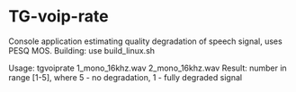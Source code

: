 # TG-voip-rate

Console application estimating quality degradation of speech signal, uses PESQ MOS.
Building: use build_linux.sh 

Usage: tgvoiprate 1_mono_16khz.wav 2_mono_16khz.wav
Result: number in range [1-5], where 5 - no degradation, 1 - fully degraded signal
